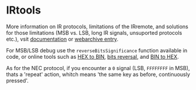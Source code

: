 # IRtools

More information on IR protocols, limitations of the IRremote, and solutions for those limitations (MSB vs. LSB, long IR signals, unsuported protocols etc.), vsit [documentation](https://arduino-irremote.github.io/Arduino-IRremote/) or [webarchive entry](https://web.archive.org/web/20211126224923/https://arduino-irremote.github.io/Arduino-IRremote/).

For MSB/LSB debug use the `reverseBitsSignificance` function available in code, or online tools such as [HEX to BIN](https://onlinebinarytools.com/convert-hexadecimal-to-binary), [bits reversal](https://onlinebinarytools.com/reverse-binary-numbers), and [BIN to HEX](https://onlinebinarytools.com/convert-binary-to-hexadecimal).

As for the NEC protocol, if you encounter a `0` signal (LSB, `FFFFFFFF` in MSB), thats a 'repeat' action, whitch means 'the same key as before, continuously pressed'.
